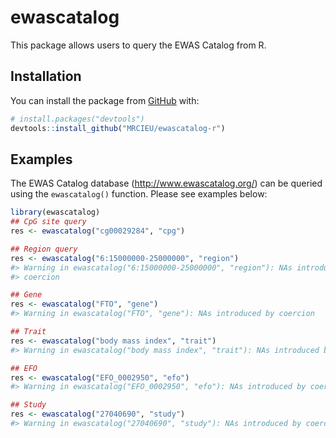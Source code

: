 
<!-- README.md is generated from README.Rmd. Please edit that file -->

# ewascatalog

<!-- badges: start -->
<!-- badges: end -->

This package allows users to query the EWAS Catalog from R.

## Installation

You can install the package from [GitHub](https://github.com/) with:

``` r
# install.packages("devtools")
devtools::install_github("MRCIEU/ewascatalog-r")
```

## Examples

The EWAS Catalog database (<http://www.ewascatalog.org/>) can be queried
using the `ewascatalog()` function. Please see examples below:

``` r
library(ewascatalog)
## CpG site query
res <- ewascatalog("cg00029284", "cpg")

## Region query
res <- ewascatalog("6:15000000-25000000", "region")
#> Warning in ewascatalog("6:15000000-25000000", "region"): NAs introduced by
#> coercion

## Gene
res <- ewascatalog("FTO", "gene")
#> Warning in ewascatalog("FTO", "gene"): NAs introduced by coercion

## Trait
res <- ewascatalog("body mass index", "trait")
#> Warning in ewascatalog("body mass index", "trait"): NAs introduced by coercion

## EFO
res <- ewascatalog("EFO_0002950", "efo")
#> Warning in ewascatalog("EFO_0002950", "efo"): NAs introduced by coercion

## Study
res <- ewascatalog("27040690", "study")
#> Warning in ewascatalog("27040690", "study"): NAs introduced by coercion
```
